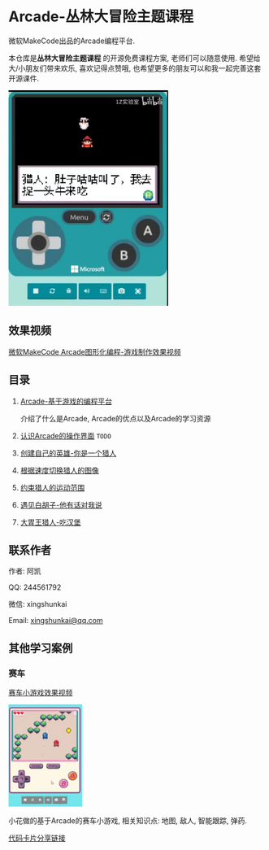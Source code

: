 # Arcade-丛林大冒险主题课程
微软MakeCode出品的Arcade编程平台.

本仓库是**丛林大冒险主题课程** 的开源免费课程方案, 老师们可以随意使用. 希望给大/小朋友们带来欢乐, 喜欢记得点赞哦, 也希望更多的朋友可以和我一起完善这套开源课件.

![](./image/Arcade游戏截图.png)



## 效果视频

[微软MakeCode Arcade图形化编程-游戏制作效果视频](https://www.bilibili.com/video/av82551127)



## 目录

1. [Arcade-基于游戏的编程平台](1.Arcade-基于游戏的编程平台/Arcade-基于游戏的编程平台.md)

   介绍了什么是Arcade, Arcade的优点以及Arcade的学习资源

2. [认识Arcade的操作界面](2.认识Arcade的操作界面/认识Arcade的操作界面.md) `TODO`

3. [创建自己的英雄-你是一个猎人](3.创建自己的英雄-你是一个猎人/创建自己的英雄-你是一个猎人.md)

4. [根据速度切换猎人的图像](4.根据速度切换猎人的图像/根据速度切换猎人的图像.md)

5. [约束猎人的运动范围](5.约束猎人的运动范围/约束猎人的运动范围.md)
6. [遇见白胡子-他有话对我说](6.遇见白胡子-他有话对我说/遇见白胡子-他有话对我说.md)
7. [大胃王猎人-吃汉堡](7.大胃王猎人-吃汉堡/大胃王猎人-吃汉堡.md)



## 联系作者

作者:  阿凯

QQ: 244561792

微信: xingshunkai

Email: xingshunkai@qq.com



## 其他学习案例

### 赛车

[赛车小游戏效果视频](https://www.bilibili.com/video/av82562052/)

![](./image/赛车游戏.png)

小花做的基于Arcade的赛车小游戏, 相关知识点: 地图, 敌人, 智能跟踪, 弹药. 

[代码卡片分享链接](https://makecode.com/_XhKPKiKYVRyX)

